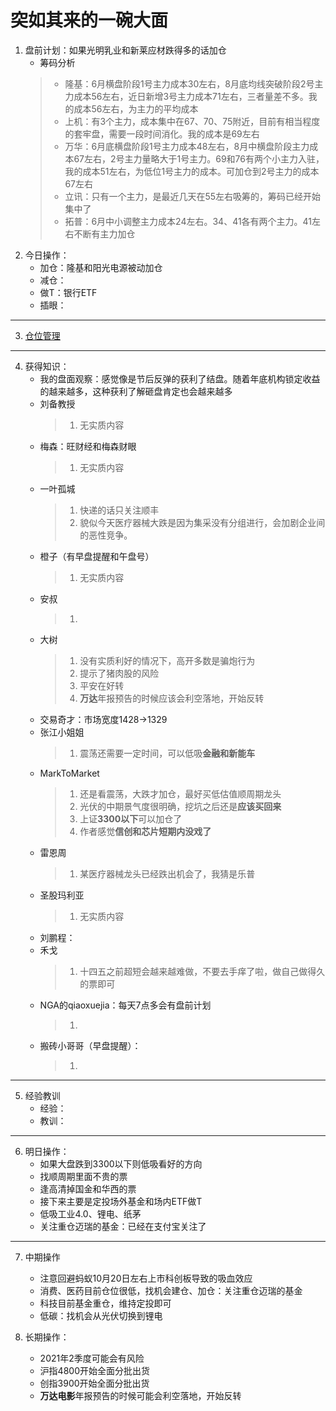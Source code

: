 # 突如其来的一碗大面
1. 盘前计划：如果光明乳业和新莱应材跌得多的话加仓
    - 筹码分析
    > - 隆基：6月横盘阶段1号主力成本30左右，8月底均线突破阶段2号主力成本56左右，近日新增3号主力成本71左右，三者量差不多。我的成本56左右，为主力的平均成本
    > - 上机：有3个主力，成本集中在67、70、75附近，目前有相当程度的套牢盘，需要一段时间消化。我的成本是69左右
    > - 万华：6月底横盘阶段1号主力成本48左右，8月中横盘阶段主力成本67左右，2号主力量略大于1号主力。69和76有两个小主力入驻，我的成本51左右，为低位1号主力的成本。可加仓到2号主力的成本67左右
    > - 立讯：只有一个主力，是最近几天在55左右吸筹的，筹码已经开始集中了
    > - 拓普：6月中小调整主力成本24左右。34、41各有两个主力。41左右不断有主力加仓
2. 今日操作：
    - 加仓：隆基和阳光电源被动加仓
    - 减仓：
    - 做T：银行ETF
    - 插眼：

***

3. [仓位管理](https://kdocs.cn/l/cmJAYer3tasI)
 
***

4. 获得知识：
    - 我的盘面观察：感觉像是节后反弹的获利了结盘。随着年底机构锁定收益的越来越多，这种获利了解砸盘肯定也会越来越多
    - 刘备教授
        > 1. 无实质内容
    - 梅森：旺财经和梅森财眼
        > 1. 无实质内容
    - 一叶孤城
        > 1. 快递的话只关注顺丰
        > 2. 貌似今天医疗器械大跌是因为集采没有分组进行，会加剧企业间的恶性竞争。
    - 橙子（有早盘提醒和午盘号）
        > 1. 无实质内容
    - 安叔
        > 1. 
    - 大树
        > 1. 没有实质利好的情况下，高开多数是骗炮行为
        > 2. 提示了猪肉股的风险
        > 3. 平安在好转
        > 4. **万达**年报预告的时候应该会利空落地，开始反转
    - 交易奇才：市场宽度1428->1329
    - 张江小姐姐
        > 1. 震荡还需要一定时间，可以低吸**金融和新能车**
    - MarkToMarket
        > 1. 还是看震荡，大跌才加仓，最好买低估值顺周期龙头
        > 2. 光伏的中期景气度很明确，挖坑之后还是**应该买回来**
        > 3. 上证**3300以下**可以加仓了
        > 4. 作者感觉**信创和芯片短期内没戏了**
    - 雷恩周
        > 1. 某医疗器械龙头已经跌出机会了，我猜是乐普
    - 圣股玛利亚
        > 1. 无实质内容
    - 刘鹏程：
    - 禾戈
        > 1. 十四五之前超短会越来越难做，不要去手痒了啦，做自己做得久的票即可
    - NGA的qiaoxuejia：每天7点多会有盘前计划
        > 1. 
    - 搬砖小哥哥（早盘提醒）：
        > 1. 
        
***

5. 经验教训
    - 经验：
    - 教训：

***

6. 明日操作：
    - 如果大盘跌到3300以下则低吸看好的方向
    - 找顺周期里面不贵的票
    - 逢高清掉国金和华西的票
    - 接下来主要是定投场外基金和场内ETF做T
    - 低吸工业4.0、锂电、纸茅
    - 关注重仓迈瑞的基金：已经在支付宝关注了

***

7. 中期操作
    - 注意回避蚂蚁10月20日左右上市科创板导致的吸血效应
    - 消费、医药目前仓位很低，找机会建仓、加仓：关注重仓迈瑞的基金
    - 科技目前基金重仓，维持定投即可
    - 低碳：找机会从光伏切换到锂电
    
8. 长期操作：
    - 2021年2季度可能会有风险
    - 沪指4800开始全面分批出货
    - 创指3900开始全面分批出货
    - **万达电影**年报预告的时候可能会利空落地，开始反转
